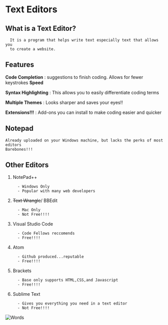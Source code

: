 # Text Editors

## What is a Text Editor?
   
      It is a program that helps write text especially text that allows you
      to create a website.
  
## Features
  
   **Code Completion** : suggestions to finish coding. Allows for fewer keystrokes **Speed**     
   
   **Syntax Highlighting** : This allows you to easily differentiate coding terms
   
   **Multiple Themes** : Looks sharper and saves your eyes!!
   
   **Extensions!!!** : Add-ons you can install to make coding easier and quicker
                      
## Notepad
      
    Already uploaded on your Windows machine, but lacks the perks of most editors
    Barebones!!!
 
## Other Editors
 
   1. NotePad++
   
            - Windows Only
            - Popular with many web developers
            
   2. ~~Text Wrangle~~/ BBEdit
   
            - Mac Only
            - Not Free!!!!
            
   3. Visual Studio Code
  
            - Code Fellows reccomends
            - Free!!!!
            
   4. Atom
   
            - Github produced...reputable
            - Free!!!!
            
   5. Brackets
   
            - Base only supports HTML,CSS,and Javascript
            - Free!!!!
            
   6. Sublime Text
   
            - Gives you everything you need in a text editor
            - Not Free!!!! 
   

![Words](https://3erc1e4bvanrdzas82cngnw1-wpengine.netdna-ssl.com/wp-content/uploads/2019/08/00-little-known-words-that-will-help-you-win-Scrabble-GettyImages-585792794-770.jpg)

  
